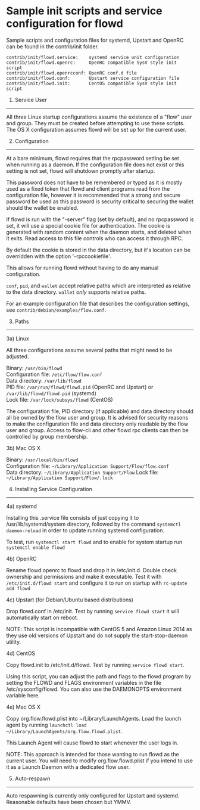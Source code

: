 Sample init scripts and service configuration for flowd
==========================================================

Sample scripts and configuration files for systemd, Upstart and OpenRC
can be found in the contrib/init folder.

    contrib/init/flowd.service:    systemd service unit configuration
    contrib/init/flowd.openrc:     OpenRC compatible SysV style init script
    contrib/init/flowd.openrcconf: OpenRC conf.d file
    contrib/init/flowd.conf:       Upstart service configuration file
    contrib/init/flowd.init:       CentOS compatible SysV style init script

1. Service User
---------------------------------

All three Linux startup configurations assume the existence of a "flow" user
and group.  They must be created before attempting to use these scripts.
The OS X configuration assumes flowd will be set up for the current user.

2. Configuration
---------------------------------

At a bare minimum, flowd requires that the rpcpassword setting be set
when running as a daemon.  If the configuration file does not exist or this
setting is not set, flowd will shutdown promptly after startup.

This password does not have to be remembered or typed as it is mostly used
as a fixed token that flowd and client programs read from the configuration
file, however it is recommended that a strong and secure password be used
as this password is security critical to securing the wallet should the
wallet be enabled.

If flowd is run with the "-server" flag (set by default), and no rpcpassword is set,
it will use a special cookie file for authentication. The cookie is generated with random
content when the daemon starts, and deleted when it exits. Read access to this file
controls who can access it through RPC.

By default the cookie is stored in the data directory, but it's location can be overridden
with the option '-rpccookiefile'.

This allows for running flowd without having to do any manual configuration.

`conf`, `pid`, and `wallet` accept relative paths which are interpreted as
relative to the data directory. `wallet` *only* supports relative paths.

For an example configuration file that describes the configuration settings,
see `contrib/debian/examples/flow.conf`.

3. Paths
---------------------------------

3a) Linux

All three configurations assume several paths that might need to be adjusted.

Binary:              `/usr/bin/flowd`  
Configuration file:  `/etc/flow/flow.conf`  
Data directory:      `/var/lib/flowd`  
PID file:            `/var/run/flowd/flowd.pid` (OpenRC and Upstart) or `/var/lib/flowd/flowd.pid` (systemd)  
Lock file:           `/var/lock/subsys/flowd` (CentOS)  

The configuration file, PID directory (if applicable) and data directory
should all be owned by the flow user and group.  It is advised for security
reasons to make the configuration file and data directory only readable by the
flow user and group.  Access to flow-cli and other flowd rpc clients
can then be controlled by group membership.

3b) Mac OS X

Binary:              `/usr/local/bin/flowd`  
Configuration file:  `~/Library/Application Support/Flow/flow.conf`  
Data directory:      `~/Library/Application Support/Flow`
Lock file:           `~/Library/Application Support/Flow/.lock`

4. Installing Service Configuration
-----------------------------------

4a) systemd

Installing this .service file consists of just copying it to
/usr/lib/systemd/system directory, followed by the command
`systemctl daemon-reload` in order to update running systemd configuration.

To test, run `systemctl start flowd` and to enable for system startup run
`systemctl enable flowd`

4b) OpenRC

Rename flowd.openrc to flowd and drop it in /etc/init.d.  Double
check ownership and permissions and make it executable.  Test it with
`/etc/init.d/flowd start` and configure it to run on startup with
`rc-update add flowd`

4c) Upstart (for Debian/Ubuntu based distributions)

Drop flowd.conf in /etc/init.  Test by running `service flowd start`
it will automatically start on reboot.

NOTE: This script is incompatible with CentOS 5 and Amazon Linux 2014 as they
use old versions of Upstart and do not supply the start-stop-daemon utility.

4d) CentOS

Copy flowd.init to /etc/init.d/flowd. Test by running `service flowd start`.

Using this script, you can adjust the path and flags to the flowd program by
setting the FLOWD and FLAGS environment variables in the file
/etc/sysconfig/flowd. You can also use the DAEMONOPTS environment variable here.

4e) Mac OS X

Copy org.flow.flowd.plist into ~/Library/LaunchAgents. Load the launch agent by
running `launchctl load ~/Library/LaunchAgents/org.flow.flowd.plist`.

This Launch Agent will cause flowd to start whenever the user logs in.

NOTE: This approach is intended for those wanting to run flowd as the current user.
You will need to modify org.flow.flowd.plist if you intend to use it as a
Launch Daemon with a dedicated flow user.

5. Auto-respawn
-----------------------------------

Auto respawning is currently only configured for Upstart and systemd.
Reasonable defaults have been chosen but YMMV.
